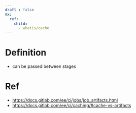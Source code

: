 ```yaml
---
draft : false
mx:
  ref:
    child:
      - whatis/cache
---
```



# Definition
- can be passed between stages

# Ref
- https://docs.gitlab.com/ee/ci/jobs/job_artifacts.html
- https://docs.gitlab.com/ee/ci/caching/#cache-vs-artifacts
